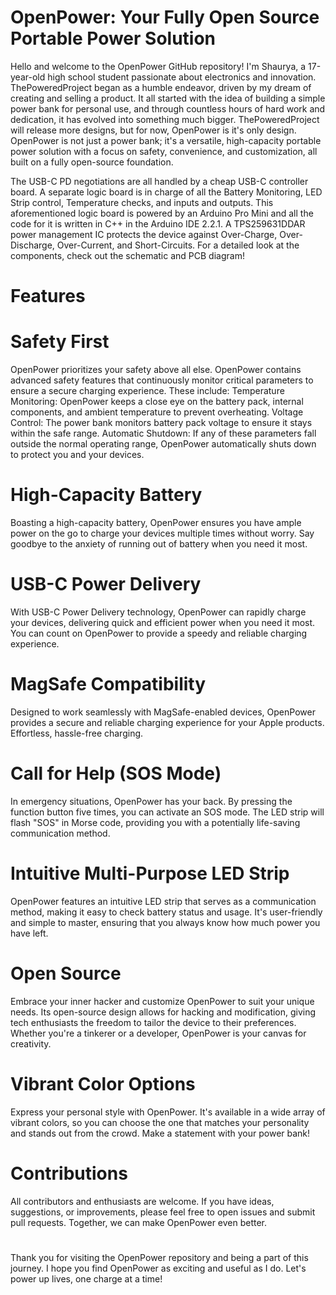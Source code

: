 # OpenPower: Your Fully Open Source Portable Power Solution
Hello and welcome to the OpenPower GitHub repository! I'm Shaurya, a 17-year-old high school student passionate about electronics and innovation. ThePoweredProject began as a humble endeavor, driven by my dream of creating and selling a product. It all started with the idea of building a simple power bank for personal use, and through countless hours of hard work and dedication, it has evolved into something much bigger. ThePoweredProject will release more designs, but for now, OpenPower is it's only design. OpenPower is not just a power bank; it's a versatile, high-capacity portable power solution with a focus on safety, convenience, and customization, all built on a fully open-source foundation.

The USB-C PD negotiations are all handled by a cheap USB-C controller board. A separate logic board is in charge of all the Battery Monitoring, LED Strip control, Temperature checks, and inputs and outputs. This aforementioned logic board is powered by an Arduino Pro Mini and all the code for it is written in C++ in the Arduino IDE 2.2.1. A TPS259631DDAR power management IC protects the device against Over-Charge, Over-Discharge, Over-Current, and Short-Circuits. For a detailed look at the components, check out the schematic and PCB diagram!

# Features

# Safety First
OpenPower prioritizes your safety above all else. OpenPower contains advanced safety features that continuously monitor critical parameters to ensure a secure charging experience. These include:
Temperature Monitoring: OpenPower keeps a close eye on the battery pack, internal components, and ambient temperature to prevent overheating.
Voltage Control: The power bank monitors battery pack voltage to ensure it stays within the safe range.
Automatic Shutdown: If any of these parameters fall outside the normal operating range, OpenPower automatically shuts down to protect you and your devices.

# High-Capacity Battery
Boasting a high-capacity battery, OpenPower ensures you have ample power on the go to charge your devices multiple times without worry. Say goodbye to the anxiety of running out of battery when you need it most.

# USB-C Power Delivery
With USB-C Power Delivery technology, OpenPower can rapidly charge your devices, delivering quick and efficient power when you need it most. You can count on OpenPower to provide a speedy and reliable charging experience.

# MagSafe Compatibility
Designed to work seamlessly with MagSafe-enabled devices, OpenPower provides a secure and reliable charging experience for your Apple products. Effortless, hassle-free charging.

# Call for Help (SOS Mode)
In emergency situations, OpenPower has your back. By pressing the function button five times, you can activate an SOS mode. The LED strip will flash "SOS" in Morse code, providing you with a potentially life-saving communication method.

# Intuitive Multi-Purpose LED Strip
OpenPower features an intuitive LED strip that serves as a communication method, making it easy to check battery status and usage. It's user-friendly and simple to master, ensuring that you always know how much power you have left.

# Open Source
Embrace your inner hacker and customize OpenPower to suit your unique needs. Its open-source design allows for hacking and modification, giving tech enthusiasts the freedom to tailor the device to their preferences. Whether you're a tinkerer or a developer, OpenPower is your canvas for creativity.

# Vibrant Color Options
Express your personal style with OpenPower. It's available in a wide array of vibrant colors, so you can choose the one that matches your personality and stands out from the crowd. Make a statement with your power bank!

# Contributions
All contributors and enthusiasts are welcome. If you have ideas, suggestions, or improvements, please feel free to open issues and submit pull requests. Together, we can make OpenPower even better.

# 
Thank you for visiting the OpenPower repository and being a part of this journey. I hope you find OpenPower as exciting and useful as I do. Let's power up lives, one charge at a time!
